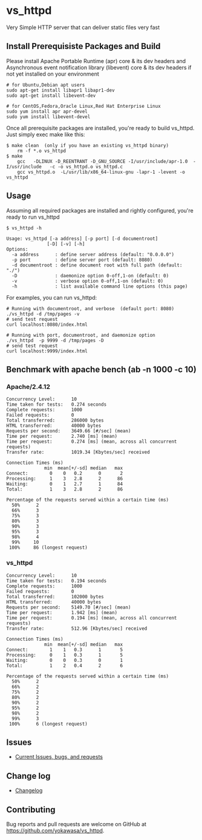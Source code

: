 # vs_httpd

Very Simple HTTP server that can deliver static files very fast

## Install Prerequisiste Packages and Build

Please install Apache Portable Runtime (apr) core & its dev headers and Asynchronous event notification library (libevent) core & its dev headers if not yet installed on your environment

```
# for Ubuntu,Debian apt users
sudo apt-get install libapr1 libapr1-dev
sudo apt-get install libevent-dev

# for CentOS,Fedora,Oracle Linux,Red Hat Enterprise Linux
sudo yum install apr apr-devel
sudo yum install libevent-devel
```

Once all prerequisite packages are installed, you're ready to build vs_httpd. Just simply exec make like this:

```
$ make clean  (only if you have an existing vs_httpd binary)
    rm -f *.o vs_httpd
$ make
    gcc   -DLINUX -D_REENTRANT -D_GNU_SOURCE -I/usr/include/apr-1.0  -I/usr/include   -c -o vs_httpd.o vs_httpd.c
    gcc vs_httpd.o  -L/usr/lib/x86_64-linux-gnu -lapr-1 -levent -o vs_httpd   
```

## Usage

Assuming all required packages are installed and rightly configured, you're ready to run vs_httpd

```
$ vs_httpd -h

Usage: vs_httpd [-a address] [-p port] [-d documentroot]
               [-D] [-v] [-h]
Options:
  -a address      : define server address (default: "0.0.0.0")
  -p port         : define server port (default: 8080)
  -d documentroot : define document root with full path (default: "./")
  -D              : daemonize option 0-off,1-on (default: 0)
  -v              : verbose option 0-off,1-on (default: 0)
  -h              : list available command line options (this page)
```

For examples, you can run vs_httpd: 
```
# Running with documentroot, and verbose  (default port: 8080)
./vs_httpd -d /tmp/pages -v
# send test request
curl localhost:8080/index.html

# Running with port, documentroot, and daemonize option
./vs_httpd  -p 9999 -d /tmp/pages -D
# send test request
curl localhost:9999/index.html
```

## Benchmark with apache bench (ab -n 1000 -c 10)

### Apache/2.4.12
```
Concurrency Level:      10
Time taken for tests:   0.274 seconds
Complete requests:      1000
Failed requests:        0
Total transferred:      286000 bytes
HTML transferred:       40000 bytes
Requests per second:    3649.66 [#/sec] (mean)
Time per request:       2.740 [ms] (mean)
Time per request:       0.274 [ms] (mean, across all concurrent requests)
Transfer rate:          1019.34 [Kbytes/sec] received

Connection Times (ms)
              min  mean[+/-sd] median   max
Connect:        0    0   0.2      0       2
Processing:     1    3   2.8      2      86
Waiting:        0    1   2.7      1      84
Total:          1    3   2.8      2      86

Percentage of the requests served within a certain time (ms)
  50%      2
  66%      3
  75%      3
  80%      3
  90%      3
  95%      3
  98%      4
  99%     10
 100%     86 (longest request)
```

### vs_httpd
```
Concurrency Level:      10
Time taken for tests:   0.194 seconds
Complete requests:      1000
Failed requests:        0
Total transferred:      102000 bytes
HTML transferred:       40000 bytes
Requests per second:    5149.70 [#/sec] (mean)
Time per request:       1.942 [ms] (mean)
Time per request:       0.194 [ms] (mean, across all concurrent requests)
Transfer rate:          512.96 [Kbytes/sec] received

Connection Times (ms)
              min  mean[+/-sd] median   max
Connect:        1    1   0.3      1       5
Processing:     0    1   0.3      1       5
Waiting:        0    0   0.3      0       1
Total:          1    2   0.4      2       6

Percentage of the requests served within a certain time (ms)
  50%      2
  66%      2
  75%      2
  80%      2
  90%      2
  95%      2
  98%      2
  99%      3
 100%      6 (longest request)
```


## Issues

* [Current Issues, bugs, and requests](https://github.com/yokawasa/vs_httpd/issues)

## Change log

* [Changelog](CHANGELOG.md)

## Contributing

Bug reports and pull requests are welcome on GitHub at https://github.com/yokawasa/vs_httpd.
